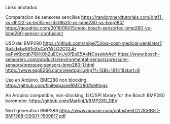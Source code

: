 Links anotados

Comparacion de sensores sencillos
https://randomnerdtutorials.com/dht11-vs-dht22-vs-lm35-vs-ds18b20-vs-bme280-vs-bmp180/
https://goughlui.com/2018/08/05/note-bosch-sensortec-bmp280-vs-bme280-sensor-confusion/

USO del BMP280
https://github.com/snipe75/low-cost-medical-ventilator?fbclid=IwAR1eXpCnYWTO2CGL4-eqPwKbcgb7RjKtOh2uECnUx0fEpE5AkNCoswkhAeY
https://www.bosch-sensortec.com/products/environmental-sensors/pressure-sensors/pressure-sensors-bmp280-1.html
https://www.esp8266.com/viewtopic.php?f=13&t=18141&start=8

Uso en Arduino, BME280 non blocking
https://github.com/finitespace/BME280#settings

An Arduino compatible, non-blocking, I2C/SPI library for the Bosch BMP280 barometer.
https://github.com/MartinL1/BMP280_DEV

Next generation BMP388
https://www.mouser.com/datasheet/2/783/BST-BMP388-DS001-1509617.pdf



